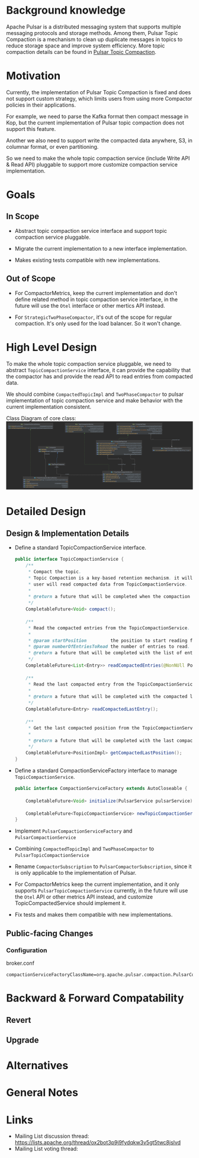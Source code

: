 # Background knowledge

Apache Pulsar is a distributed messaging system that supports multiple messaging protocols and storage methods. Among them, Pulsar Topic Compaction is a mechanism to clean up duplicate messages in topics to reduce storage space and improve system efficiency.
More topic compaction details can be found in [Pulsar Topic Compaction](https://pulsar.apache.org/docs/en/concepts-topic-compaction/).

# Motivation

Currently, the implementation of Pulsar Topic Compaction is fixed and does not support custom strategy, which limits users from using more Compactor policies in their applications.

For example, we need to parse the Kafka format then compact message in Kop, but the current implementation of Pulsar topic compaction does not support this feature.

Another we also need to support write the compacted data anywhere, S3, in columnar format, or even partitioning.

So we need to make  the whole topic compaction service (include Write API & Read API) pluggable to support more customize compaction service implementation.

# Goals

## In Scope

* Abstract topic compaction service interface and support topic compaction service pluggable.

* Migrate the current implementation to a new interface implementation.

* Makes existing tests compatible with new implementations.

## Out of Scope

* For CompactorMetrics, keep the current implementation and don't define related method in topic compaction service interface, in the future will use the `Otel` interface or other mertics API instead.

* For `StrategicTwoPhaseCompactor`, it's out of the scope for regular compaction. It's only used for the load balancer. So it won't change.


# High Level Design

To make the whole topic compaction service pluggable, we need to abstract `TopicCompactionService` interface, it can provide the capability that the compactor has and provide the read API to read entries from compacted data.

We should combine `CompactedTopicImpl` and `TwoPhaseCompactor` to pulsar implementation of topic compaction service and make behavior with the current implementation consistent.

Class Diagram of core class:
![pip-278-1.png](images/pip-278-1.png)

# Detailed Design

## Design & Implementation Details

* Define a standard TopicCompactionService interface.

  ```java
  public interface TopicCompactionService {
      /**
       * Compact the topic.
       * Topic Compaction is a key-based retention mechanism. it will keep the most recent value for a given key and
       * user will read compacted data from TopicCompactionService.
       *
       * @return a future that will be completed when the compaction is done.
       */
      CompletableFuture<Void> compact();

      /**
       * Read the compacted entries from the TopicCompactionService.
       *
       * @param startPosition         the position to start reading from.
       * @param numberOfEntriesToRead the number of entries to read.
       * @return a future that will be completed with the list of entries, this list can is null.
       */
      CompletableFuture<List<Entry>> readCompactedEntries(@NonNUll PositionImpl startPosition, int numberOfEntriesToRead);

      /**
       * Read the last compacted entry from the TopicCompactionService.
       *
       * @return a future that will be completed with the compacted last entry, this entry can is null.
       */
      CompletableFuture<Entry> readCompactedLastEntry();

      /**
       * Get the last compacted position from the TopicCompactionService.
       *
       * @return a future that will be completed with the last compacted position, this position can is null.
       */
      CompletableFuture<PositionImpl> getCompactedLastPosition();
  }
  ```

* Define a standard CompactionServiceFactory interface to manage `TopicCompactionService`.

  ```java
  public interface CompactionServiceFactory extends AutoCloseable {
  
      CompletableFuture<Void> initialize(PulsarService pulsarService);
  
      CompletableFuture<TopicCompactionService> newTopicCompactionService(String topic);
  }
  ```

* Implement `PulsarCompactionServiceFactory` and `PulsarCompactionService`

* Combining `CompactedTopicImpl` and `TwoPhaseCompactor` to `PulsarTopicCompactionService`

* Rename `CompactorSubscription` to `PulsarCompactorSubscription`, since it is only applicable to the implementation of Pulsar.

* For CompactorMetrics keep the current implementation, and it only supports `PulsarTopicCompactionService` currently, in the future will use the `Otel` API or other metrics API instead, and customize TopicCompactedService should implement it.

* Fix tests and makes them compatible with new implementations.

## Public-facing Changes


### Configuration

broker.conf
```
compactionServiceFactoryClassName=org.apache.pulsar.compaction.PulsarCompactionServiceFactory
```

# Backward & Forward Compatability

## Revert


## Upgrade


# Alternatives


# General Notes

# Links

* Mailing List discussion thread: https://lists.apache.org/thread/ox2bot3p9j9fydqkw3v5gt5twc8jslvd
* Mailing List voting thread: